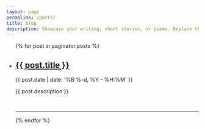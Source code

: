 ```yaml
---
layout: page
permalink: /posts/
title: blog
description: Showcase your writing, short stories, or poems. Replace this text with your description.
---
```


<ul class="post-list">
    {% for post in paginator.posts %}
      <li>
        <h2><a class="post-title" href="{{ post.url | prepend: site.baseurl }}">{{ post.title }}</a></h2>
        <p class="post-meta">{{ post.date | date: '%B %-d, %Y - %H:%M' }}</p>
        <p>{{ post.description }}</p>
        <br/>
        <hr/>
      </li>
    {% endfor %}
</ul>
